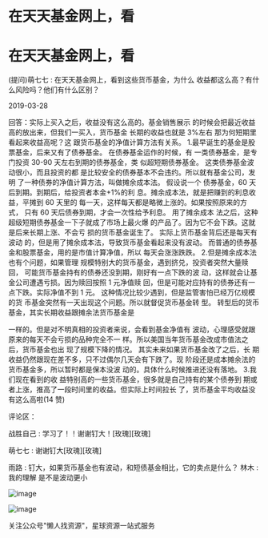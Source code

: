 # 在天天基金网上，看

# 在天天基金网上，看

(提问)萌七七 : 在天天基金网上，看到这些货币基金，为什么 收益都这么高？有什么风险吗？他们有什么区别？

2019-03-28

回答：实际上买入之后，收益没有这么高的。基金销售展示 的时候会把最近收益高的放出来，但我们一买入，货币基金 长期的收益也就是 3%左右 那为何短期里看起来收益高呢？这 跟货币基金的净值计算方法有关系。 1.最早诞生的基金是股 票基金，后来又有了债券基金。 在债券基金运作的时候，有 一类债券基金，是专门投资 30-90 天左右到期的债券基金，类 似超短期债券基金。 这类债券基金波动很小，而且投资的都 是比较安全的债券基本不会违约。所以就有基金公司，发明 了一种债券的净值计算方法，叫做摊余成本法。 假设说一个 债券基金，60 天后到期。到期后，给投资者本金+1%的利 息。摊余成本法，就是把赚到的利息收益，平摊到 60 天里的 每一天，这样每天都是略微上涨的。如果按照原来的方式， 只有 60 天后债券到期，才会一次性给予利息。 用了摊余成本 法之后，这种超级短期债券基金一下子就成了市场上最火爆 的产品了。因为它不会下跌。这就是后来长期上涨、不会亏 损的货币基金诞生了。 实际上货币基金背后还是每天有波动 的，但是用了摊余成本法，导致货币基金看起来没有波动。 而普通的债券基金和股票基金，用的是市值计算净值，所以 每天会涨涨跌跌。 2.但是摊余成本法也有个问题，如果管理 规模特别大的货币基金，遇到挤兑，投资者突然大量赎回， 可能货币基金持有的债券还没到期，刚好有一点下跌的波 动，这样就会让基金公司遭遇亏损。因为赎回按照 1 元净值赎 回，但是可能对应持有的债券还有一点下跌。实际净值不到 1 元。 这种情况比较少遇到，但是监管害怕已经万亿规模的货 币基金突然有一天出现这个问题。所以就督促货币基金转 型。 转型后的货币基金，其实长期收益跟摊余法货币基金是

一样的。但是对不明真相的投资者来说，会看到基金净值有 波动，心理感受就跟原来的每天不会亏损的品种完全不一 样。所以美国当年货币基金改成市值法之后，货币基金也出 现了规模下降的情况。 其实未来如果货币基金改了之后，长 期收益仍然跟现在差不多，只不过偶尔几天会有下跌了。现 阶段还是成本摊余法的货币基金多，所以暂时都是保本没波 动的。具体什么时候推进还没有落地。 3.我们现在看到的收 益特别高的一些货币基金，很多就是自己持有的某个债券到 期或者上涨，推高了一段时间里的收益。但实际上时间拉长 了，货币基金平均收益没有这么高啦(14 赞)

评论区：

战胜自己 : 学习了！！谢谢钉大！[玫瑰][玫瑰]

萌七七 : 谢谢钉大[玫瑰][玫瑰]

雨路 : 钉大，如果货币基金也有波动，和短债基金相比，它的卖点是什么？ 林木 : 我的理解 是不是波动更小

![image](img/Image_0401.png)

![image](img/Image_0411.png)

关注公众号"懒人找资源"，星球资源一站式服务